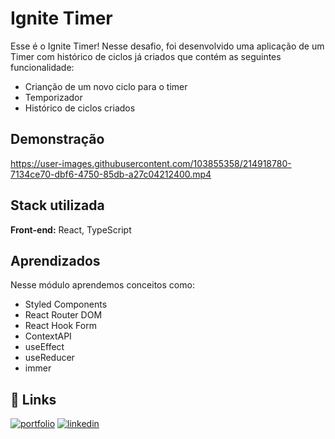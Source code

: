 # Ignite Timer

Esse é o Ignite Timer! Nesse desafio, foi desenvolvido uma aplicação de um Timer com histórico de ciclos já criados que contém as seguintes funcionalidade:

- Crianção de um novo ciclo para o timer
- Temporizador
- Histórico de ciclos criados

## Demonstração

https://user-images.githubusercontent.com/103855358/214918780-7134ce70-dbf6-4750-85db-a27c04212400.mp4

## Stack utilizada

**Front-end:** React, TypeScript

## Aprendizados

Nesse módulo aprendemos conceitos como:

- Styled Components
- React Router DOM
- React Hook Form
- ContextAPI
- useEffect
- useReducer
- immer

## 🔗 Links

[![portfolio](https://img.shields.io/badge/my_portfolio-000?style=for-the-badge&logo=ko-fi&logoColor=white)](https://felipepeduardo.github.io/Portfolio/)
[![linkedin](https://img.shields.io/badge/linkedin-0A66C2?style=for-the-badge&logo=linkedin&logoColor=white)](https://www.linkedin.com/in/felipepereiraeduardo/)
